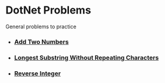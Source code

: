 # DotNet Problems
General problems to practice

- ### [Add Two Numbers](https://github.com/zinuhe/dotNet-problems/tree/main/AddTwoNumbers)

- ### [Longest Substring Without Repeating Characters](https://github.com/zinuhe/dotNet-problems/tree/main/LongestSubstringWithoutRepeatingCharacters)

- ### [Reverse Integer](https://github.com/zinuhe/dotNet-problems/tree/main/ReverseInteger)



